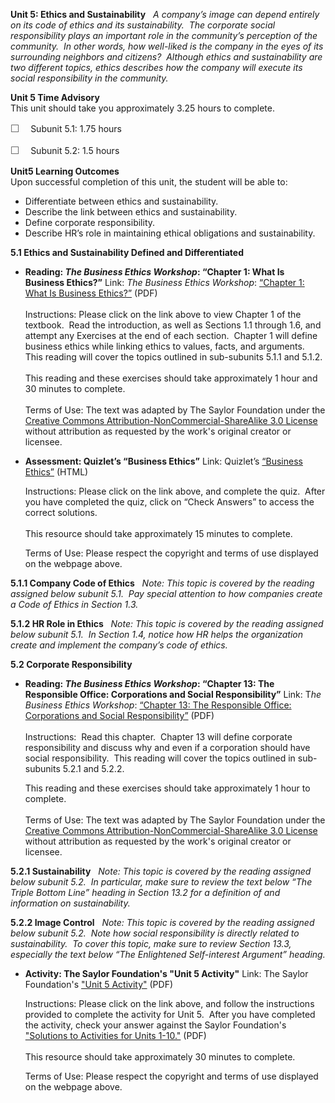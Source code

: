 **Unit 5: Ethics and Sustainability** <span id="5"></span> 
*A company’s image can depend entirely on its code of ethics and its
sustainability.  The corporate social responsibility plays an important
role in the community’s perception of the community.  In other words,
how well-liked is the company in the eyes of its surrounding neighbors
and citizens?  Although ethics and sustainability are two different
topics, ethics describes how the company will execute its social
responsibility in the community.*

**Unit 5 Time Advisory**  
This unit should take you approximately 3.25 hours to complete.  
  
 <span
style="color: rgb(85, 85, 85); font-family: 'Myriad Pro', 'Gill Sans', 'Gill Sans MT', Calibri, sans-serif; font-size: 16px; line-height: 21px; text-align: left; -webkit-text-size-adjust: none; ">☐
   </span>Subunit 5.1: 1.75 hours  
  
 <span
style="color: rgb(85, 85, 85); font-family: 'Myriad Pro', 'Gill Sans', 'Gill Sans MT', Calibri, sans-serif; font-size: 16px; line-height: 21px; text-align: left; -webkit-text-size-adjust: none; ">☐
   </span>Subunit 5.2: 1.5 hours

**Unit5 Learning Outcomes**  
Upon successful completion of this unit, the student will be able to:  
  
-   Differentiate between ethics and sustainability.
-   Describe the link between ethics and sustainability.
-   Define corporate responsibility.
-   Describe HR’s role in maintaining ethical obligations and
    sustainability.

**5.1 Ethics and Sustainability Defined and Differentiated** <span
id="5.1"></span> 
-   **Reading: *The Business Ethics Workshop*: “Chapter 1: What Is
    Business Ethics?”**
    Link: *The Business Ethics Workshop*: [“Chapter 1: What Is Business
    Ethics?”](https://resources.saylor.org/archived/textbooks/The%20Business%20Ethics%20Workshop.pdf) (PDF)  
        
     Instructions: Please click on the link above to view Chapter 1 of
    the textbook.  Read the introduction, as well as Sections 1.1
    through 1.6, and attempt any Exercises at the end of each section. 
    Chapter 1 will define business ethics while linking ethics to
    values, facts, and arguments.  This reading will cover the topics
    outlined in sub-subunits 5.1.1 and 5.1.2.  
        
     This reading and these exercises should take approximately 1 hour
    and 30 minutes to complete.  
        
     Terms of Use: The text was adapted by The Saylor Foundation under
    the [Creative Commons Attribution-NonCommercial-ShareAlike 3.0
    License](http://creativecommons.org/licenses/by-nc-sa/3.0/) without
    attribution as requested by the work's original creator or
    licensee. 

-   **Assessment: Quizlet’s “Business Ethics”**
    Link: Quizlet’s [“Business
    Ethics”](http://quizlet.com/10069668/test/) (HTML)  
      
     Instructions: Please click on the link above, and complete the
    quiz.  After you have completed the quiz, click on “Check Answers”
    to access the correct solutions.  
        
     This resource should take approximately 15 minutes to complete.  
      
     Terms of Use: Please respect the copyright and terms of use
    displayed on the webpage above.

**5.1.1 Company Code of Ethics** <span id="5.1.1"></span> 
*Note: This topic is covered by the reading assigned below subunit 5.1.
 Pay special attention to how companies create a Code of Ethics in
Section 1.3.*

**5.1.2 HR Role in Ethics** <span id="5.1.2"></span> 
*Note: This topic is covered by the reading assigned below subunit 5.1.
 In Section 1.4, notice how HR helps the organization create and
implement the company’s code of ethics.*

**5.2 Corporate Responsibility** <span id="5.2"></span> 
-   **Reading: *The Business Ethics Workshop*: “Chapter 13: The
    Responsible Office: Corporations and Social Responsibility”**
    Link: T*he Business Ethics Workshop*: [“Chapter 13: The Responsible
    Office: Corporations and Social
    Responsibility”](https://resources.saylor.org/archived/textbooks/The%20Business%20Ethics%20Workshop.pdf) (PDF)  
        
     Instructions:  Read this chapter.  Chapter 13 will define corporate
    responsibility and discuss why and even if a corporation should have
    social responsibility.  This reading will cover the topics outlined
    in sub-subunits 5.2.1 and 5.2.2.  
      
     This reading and these exercises should take approximately 1 hour
    to complete.  
        
     Terms of Use: The text was adapted by The Saylor Foundation under
    the [Creative Commons Attribution-NonCommercial-ShareAlike 3.0
    License](http://creativecommons.org/licenses/by-nc-sa/3.0/) without
    attribution as requested by the work's original creator or
    licensee. 

**5.2.1 Sustainability** <span id="5.2.1"></span> 
*Note: This topic is covered by the reading assigned below subunit 5.2. 
In particular, make sure to review the text below “The Triple Bottom
Line” heading in Section 13.2 for a definition of and information on
sustainability.*

**5.2.2 Image Control** <span id="5.2.2"></span> 
*Note: This topic is covered by the reading assigned below subunit 5.2.
 Note how social responsibility is directly related to sustainability. 
To cover this topic, make sure to review Section 13.3, especially the
text below “The Enlightened Self-interest Argument” heading.*

-   **Activity: The Saylor Foundation's "Unit 5 Activity"**
    Link: The Saylor Foundation's ["Unit 5
    Activity"](https://resources.saylor.org/archived/wp-content/uploads/2012/06/PRDV401-HR101-Units-1-10-Activities.pdf) (PDF)  
      
     Instructions: Please click on the link above, and follow the
    instructions provided to complete the activity for Unit 5.  After
    you have completed the activity, check your answer against the
    Saylor Foundation's ["Solutions to Activities for Units
    1-10."](https://resources.saylor.org/archived/wp-content/uploads/2012/06/PRDV401-HR101-Units-1-10-Activities-Answer-Key.pdf) (PDF)  
        
     This resource should take approximately 30 minutes to complete.  
      
     Terms of Use: Please respect the copyright and terms of use
    displayed on the webpage above. 


